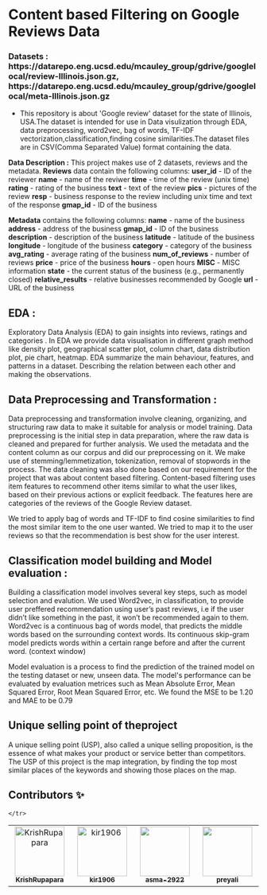 # Content based Filtering on Google Reviews Data

<h3>Datasets : https://datarepo.eng.ucsd.edu/mcauley_group/gdrive/googlelocal/review-Illinois.json.gz, https://datarepo.eng.ucsd.edu/mcauley_group/gdrive/googlelocal/meta-Illinois.json.gz </h3>

- This repository is about 'Google review' dataset for the state of Illinois, USA.The dataset is intended for use in Data visulization through EDA, data preprocessing, word2vec, bag of words, TF-IDF vectorization,classification,finding cosine similarities.The dataset files are in CSV(Comma Separated Value) format containing the data.

**Data Description :**
This project makes use of 2 datasets, reviews and the metadata. 
**Reviews** data contain the following columns:
**user_id** - ID of the reviewer
**name** - name of the reviwer
**time** - time of the review (unix time)
**rating** - rating of the business
**text** - text of the review
**pics** - pictures of the review
**resp** - business response to the review including unix time and text of the response
**gmap_id** - ID of the business

**Metadata** contains the following columns:
**name** - name of the business
**address** - address of the business
**gmap_id** - ID of the business
**description** - description of the business
**latitude** - latitude of the business
**longitude** - longitude of the business
**category** - category of the business
**avg_rating** - average rating of the business
**num_of_reviews** - number of reviews
**price** - price of the business
**hours** - open hours
**MISC** - MISC information
**state** - the current status of the business (e.g., permanently closed)
**relative_results** - relative businesses recommended by Google
**url** - URL of the business
 





<h2>EDA :</h2>
Exploratory Data Analysis (EDA) to gain insights into reviews, ratings and categories .
In EDA we provide data visualisation in different graph method like density plot, geographical scatter plot, column chart, data distribution plot, pie chart, heatmap. EDA summarize the main behaviour, features, and patterns in a dataset.
Describing the relation between each other and making the observations.


   
  
<h2>Data Preprocessing and Transformation :</h2>
Data preprocessing and transformation involve cleaning, organizing, and structuring raw data to make it suitable for analysis or model training.
Data preprocessing is the initial step in data preparation, where the raw data is cleaned and prepared for further analysis. We used the metadata and the content column as our corpus and did our preprocessing on it. We make use of stemming/lemmetization, tokenization, removal of stopwords in the process.
The data cleaning was also done based on our requirement for the project that was about content based filtering.
Content-based filtering uses item features to recommend other items similar to what the user likes, based on their previous actions or explicit feedback. The features here are categories of the reviews of the Google Review dataset.

We tried to apply bag of words and TF-IDF to find cosine similarities to find the most similar item to the one user wanted. We tried to map it to the user reviews so that the recommendation is best show for the user interest.
 





 <h2>Classification model building and Model evaluation : </h2>
		Building a classification model involves several key steps, such as model selection and evalution.
We used Word2vec, in classification, to provide user preffered recommendation using user’s past reviews, i.e if the user didn’t like something in the past, it won’t be recommended again to them. Word2vec is a continuous bag of words model, that predicts the middle words based on the surrounding context words. Its continuous skip-gram model predicts words within a certain range before and after the current word. (context window)


Model evaluation is a process to find the prediction of the trained model on the testing dataset or new, unseen data.
The model's performance can be evaluated by evaluation metrices such as Mean Absolute Error, Mean Squared Error, Root Mean Squared Error, etc.
We found the MSE to be 1.20 and MAE to be 0.79



<h2>Unique selling point of theproject </h2>
   A unique selling point (USP), also called a unique selling proposition, is the essence of what makes your product or service better than competitors. The USP of this project is the map integration, by finding the top  most similar places of the keywords and showing those places on the map. 












<h2> Contributors ✨ </h2>
<table>
    <tbody>
     <tr>
      <td align="center" valign="top" width="14.28%"><a href="https://github.com/KrishRupapara"><img src="https://avatars.githubusercontent.com/u/94665286?v=4" width="100px;" alt="KrishRupapara"/><br /><sub><b>KrishRupapara</b></sub></a><br /></td>  
      <td align="center" valign="top" width="14.28%"><a href="https://github.com/kir1906"><img src="https://avatars.githubusercontent.com/u/137956777?v=4" width="100px;" alt="kir1906"/><br /><sub><b>kir1906</b></sub></a><br /></td> 
      <td align="center" valign="top" width="14.28%"><a href="https://github.com/asma-2922"><img src="https://avatars.githubusercontent.com/u/137956777?v=4" width="100px;" alt=""/><br /><sub><b>asma-2922</b></sub></a><br /></td>    
      <td align="center" valign="top" width="14.28%"><a href="https://github.com/preyali"><img src="https://avatars.githubusercontent.com/u/137956777?v=4" width="100px;" alt=""/><br /><sub><b>preyali</b></sub></a><br /></td>    
      
    </tr>
  </tbody>
</table>

